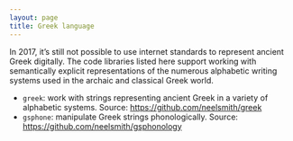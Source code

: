 ```yaml
---
layout: page
title: Greek language
---
```


In 2017, it’s still not possible to use internet standards to represent ancient Greek digitally. The code libraries listed here support working with semantically explicit representations of the numerous alphabetic writing systems used in the archaic and classical Greek world.

- `greek`:  work with strings representing ancient Greek in a variety of alphabetic systems. Source:  <https://github.com/neelsmith/greek>
- `gsphone`:  manipulate Greek strings phonologically. Source: <https://github.com/neelsmith/gsphonology>
